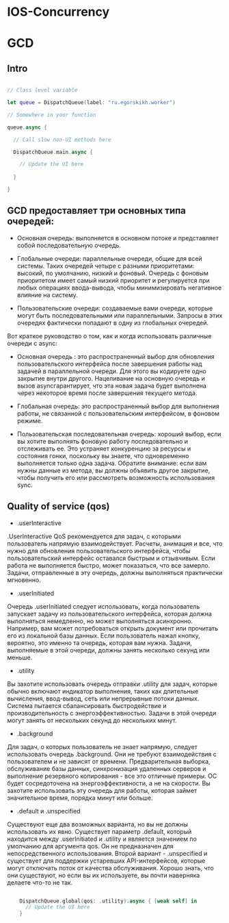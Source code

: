 # IOS-Concurrency

# GCD
## Intro

```swift

// Class level variable

let queue = DispatchQueue(label: "ru.egorskikh.worker")

// Somewhere in your function

queue.async {

  // Call slow non-UI methods here

  DispatchQueue.main.async {

    // Update the UI here
    
  }  

}

```
## GCD предоставляет три основных типа очередей:

* Основная очередь: выполняется в основном потоке и представляет собой последовательную очередь.

* Глобальные очереди: параллельные очереди, общие для всей системы. Таких очередей четыре с разными приоритетами: высокий, по умолчанию, низкий и фоновый. Очередь с фоновым приоритетом имеет самый низкий приоритет и регулируется при любых операциях ввода-вывода, чтобы минимизировать негативное влияние на систему.

* Пользовательские очереди: создаваемые вами очереди, которые могут быть последовательными или параллельными. Запросы в этих очередях фактически попадают в одну из глобальных очередей.

Вот краткое руководство о том, как и когда использовать различные очереди с async:

* Основная очередь : это распространенный выбор для обновления пользовательского интерфейса после завершения работы над задачей в параллельной очереди. Для этого вы кодируете одно закрытие внутри другого. Нацеливание на основную очередь и вызов asyncгарантирует, что эта новая задача будет выполнена через некоторое время после завершения текущего метода.

* Глобальная очередь: это распространенный выбор для выполнения работы, не связанной с пользовательским интерфейсом, в фоновом режиме.

* Пользовательская последовательная очередь: хороший выбор, если вы хотите выполнять фоновую работу последовательно и отслеживать ее. Это устраняет конкуренцию за ресурсы и состояния гонки, поскольку вы знаете, что одновременно выполняется только одна задача. Обратите внимание: если вам нужны данные из метода, вы должны объявить другое закрытие, чтобы получить его или рассмотреть возможность использования sync.

## Quality of service  (qos)

* .userInteractive

.UserInteractive QoS рекомендуется для задач, с которыми пользователь напрямую взаимодействует. Расчеты, анимация и все, что нужно для обновления пользовательского интерфейса, чтобы пользовательский интерфейс оставался быстрым и отзывчивым. Если работа не выполняется быстро, может показаться, что все замерло. Задачи, отправленные в эту очередь, должны выполняться практически мгновенно.

* .userInitiated

Очередь .userInitiated следует использовать, когда пользователь запускает задачу из пользовательского интерфейса, которая должна выполняться немедленно, но может выполняться асинхронно. Например, вам может потребоваться открыть документ или прочитать его из локальной базы данных. Если пользователь нажал кнопку, вероятно, это именно та очередь, которая вам нужна. Задачи, выполняемые в этой очереди, должны занять несколько секунд или меньше.

* .utility

Вы захотите использовать очередь отправки .utility для задач, которые обычно включают индикатор выполнения, таких как длительные вычисления, ввод-вывод, сеть или непрерывные потоки данных. Система пытается сбалансировать быстродействие и производительность с энергоэффективностью. Задачи в этой очереди могут занять от нескольких секунд до нескольких минут.

* .background

Для задач, о которых пользователь не знает напрямую, следует использовать очередь .background. Они не требуют взаимодействия с пользователем и не зависят от времени. Предварительная выборка, обслуживание базы данных, синхронизация удаленных серверов и выполнение резервного копирования - все это отличные примеры. ОС будет сосредоточена на энергоэффективности, а не на скорости. Вы захотите использовать эту очередь для работы, которая займет значительное время, порядка минут или больше.

* .default и .unspecified

Существуют еще два возможных варианта, но вы не должны использовать их явно. Существует параметр .default, который находится между 
.userInitiated и .utility и является значением по умолчанию для аргумента qos. Он не предназначен для непосредственного использования. Второй вариант - .unspecified и существует для поддержки устаревших API-интерфейсов, которые могут отключать поток от качества обслуживания. Хорошо знать, что они существуют, но если вы их используете, вы почти наверняка делаете что-то не так.

```swift

    DispatchQueue.global(qos: .utility).async { [weak self] in
      // Update the UI here
    }
    
```